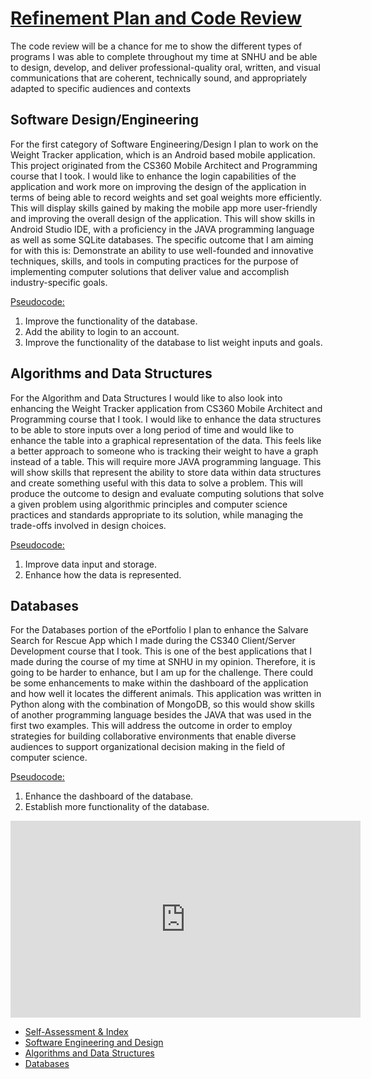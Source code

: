 # <u>Refinement Plan and Code Review</u>
The code review will be a chance for me to show the different types of programs I was able to complete throughout my time at SNHU and be able to design, develop, and deliver professional-quality oral, written, and visual communications that are coherent, technically sound, and appropriately adapted to specific audiences and contexts

## Software Design/Engineering
For the first category of Software Engineering/Design I plan to work on the Weight Tracker application, which is an Android based mobile application. This project originated from the CS360 Mobile Architect and Programming course that I took. I would like to enhance the login capabilities of the application and work more on improving the design of the application in terms of being able to record weights and set goal weights more efficiently. This will display skills gained by making the mobile app more user-friendly and improving the overall design of the application. This will show skills in Android Studio IDE, with a proficiency in the JAVA programming language as well as some SQLite databases. The specific outcome that I am aiming for with this is: Demonstrate an ability to use well-founded and innovative techniques, skills, and tools in computing practices for the purpose of implementing computer solutions that deliver value and accomplish industry-specific goals. 

<u>Pseudocode: </u>
1.	Improve the functionality of the database.
2.	Add the ability to login to an account.
3.	Improve the functionality of the database to list weight inputs and goals.

## Algorithms and Data Structures
For the Algorithm and Data Structures I would like to also look into enhancing the Weight Tracker application from CS360 Mobile Architect and Programming course that I took. I would like to enhance the data structures to be able to store inputs over a long period of time and would like to enhance the table into a graphical representation of the data. This feels like a better approach to someone who is tracking their weight to have a graph instead of a table. This will require more JAVA programming language. This will show skills that represent the ability to store data within data structures and create something useful with this data to solve a problem. This will produce the outcome to design and evaluate computing solutions that solve a given problem using algorithmic principles and computer science practices and standards appropriate to its solution, while managing the trade-offs involved in design choices.

<u>Pseudocode: </u>
1.	Improve data input and storage.
2.	Enhance how the data is represented. 

## Databases
For the Databases portion of the ePortfolio I plan to enhance the Salvare Search for Rescue App which I made during the CS340 Client/Server Development course that I took. This is one of the best applications that I made during the course of my time at SNHU in my opinion. Therefore, it is going to be harder to enhance, but I am up for the challenge. There could be some enhancements to make within the dashboard of the application and how well it locates the different animals. This application was written in Python along with the combination of MongoDB, so this would show skills of another programming language besides the JAVA that was used in the first two examples. This will address the outcome in order to employ strategies for building collaborative environments that enable diverse audiences to support organizational decision making in the field of computer science. 

<u>Pseudocode: </u>
1.	Enhance the dashboard of the database.
2.	Establish more functionality of the database.


<iframe width="560" height="315" src="https://www.youtube.com/watch?v=UypzAv335T0" title="YouTube video player" frameborder="0" allow="accelerometer; autoplay; clipboard-write; encrypted-media; gyroscope; picture-in-picture" allowfullscreen></iframe>



- [Self-Assessment & Index](https://tydyp.github.io/index.html)
- [Software Engineering and Design](https://tydyp.github.io/EnhancementOne.html)
- [Algorithms and Data Structures](https://tydyp.github.io/EnhancementTwo.html)
- [Databases](https://tydyp.github.io/EnhancementThree.html)
